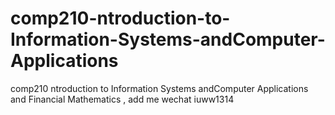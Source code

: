# comp210-ntroduction-to-Information-Systems-andComputer-Applications
comp210 ntroduction to Information Systems andComputer Applications and Financial Mathematics , add me wechat iuww1314
